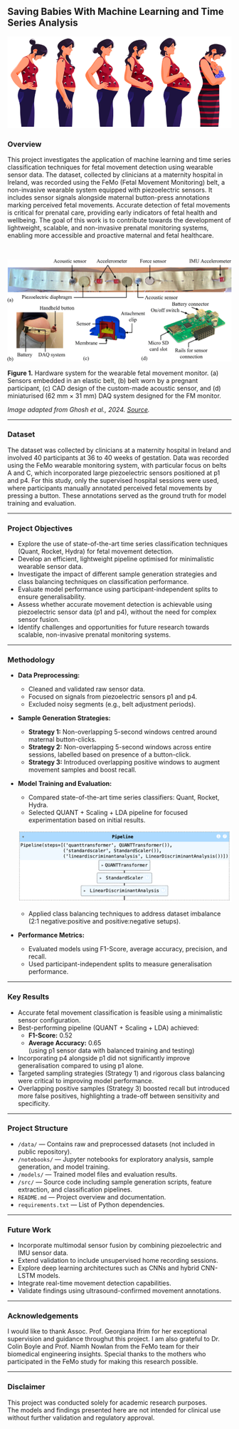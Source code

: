 ## **Saving Babies With Machine Learning and Time Series Analysis**

![Fetal Movement Monitoring](images/fyp-fmm-pregnancy.png)

### **Overview**

This project investigates the application of machine learning and time series classification techniques for fetal movement detection using wearable sensor data. The dataset, collected by clinicians at a maternity hospital in Ireland, was recorded using the FeMo (Fetal Movement Monitoring) belt, a non-invasive wearable system equipped with piezoelectric sensors. It includes sensor signals alongside maternal button-press annotations marking perceived fetal movements. Accurate detection of fetal movements is critical for prenatal care, providing early indicators of fetal health and wellbeing. The goal of this work is to contribute towards the development of lightweight, scalable, and non-invasive prenatal monitoring systems, enabling more accessible and proactive maternal and fetal healthcare.

&nbsp;

![Fetal Movement Monitoring](images/femo-belt.jpeg)

**Figure 1.** Hardware system for the wearable fetal movement monitor. (a) Sensors embedded in an elastic belt, (b) belt worn by a pregnant participant, (c) CAD design of the custom-made acoustic sensor, and (d) miniaturised (62 mm × 31 mm) DAQ system designed for the FM monitor.  

*Image adapted from Ghosh et al., 2024. [Source](https://www.sciencedirect.com/science/article/pii/S1566253523004402).*

---

### **Dataset**

The dataset was collected by clinicians at a maternity hospital in Ireland and involved 40 participants at 36 to 40 weeks of gestation. Data was recorded using the FeMo wearable monitoring system, with particular focus on belts A and C, which incorporated large piezoelectric sensors positioned at p1 and p4. For this study, only the supervised hospital sessions were used, where participants manually annotated perceived fetal movements by pressing a button. These annotations served as the ground truth for model training and evaluation.

---

### **Project Objectives**

- Explore the use of state-of-the-art time series classification techniques (Quant, Rocket, Hydra) for fetal movement detection.
- Develop an efficient, lightweight pipeline optimised for minimalistic wearable sensor data.
- Investigate the impact of different sample generation strategies and class balancing techniques on classification performance.
- Evaluate model performance using participant-independent splits to ensure generalisability.
- Assess whether accurate movement detection is achievable using piezoelectric sensor data (p1 and p4), without the need for complex sensor fusion.
- Identify challenges and opportunities for future research towards scalable, non-invasive prenatal monitoring systems.

---

### **Methodology**

- **Data Preprocessing:**  
  - Cleaned and validated raw sensor data.
  - Focused on signals from piezoelectric sensors p1 and p4.
  - Excluded noisy segments (e.g., belt adjustment periods).

- **Sample Generation Strategies:**  
  - **Strategy 1:** Non-overlapping 5-second windows centred around maternal button-clicks.
  - **Strategy 2:** Non-overlapping 5-second windows across entire sessions, labelled based on presence of a button-click.
  - **Strategy 3:** Introduced overlapping positive windows to augment movement samples and boost recall.

- **Model Training and Evaluation:**  
  - Compared state-of-the-art time series classifiers: Quant, Rocket, Hydra.
  - Selected QUANT + Scaling + LDA pipeline for focused experimentation based on initial results.

  ![Fetal Movement Monitoring](images/fmm-pipeline.png)

  - Applied class balancing techniques to address dataset imbalance (2:1 negative:positive and positive:negative setups).

- **Performance Metrics:**  
  - Evaluated models using F1-Score, average accuracy, precision, and recall.
  - Used participant-independent splits to measure generalisation performance.

---

### **Key Results**

- Accurate fetal movement classification is feasible using a minimalistic sensor configuration.
- Best-performing pipeline (QUANT + Scaling + LDA) achieved:  
  - **F1-Score:** 0.52  
  - **Average Accuracy:** 0.65  
  (using p1 sensor data with balanced training and testing)
- Incorporating p4 alongside p1 did not significantly improve generalisation compared to using p1 alone.
- Targeted sampling strategies (Strategy 1) and rigorous class balancing were critical to improving model performance.
- Overlapping positive samples (Strategy 3) boosted recall but introduced more false positives, highlighting a trade-off between sensitivity and specificity.

---

### **Project Structure**

- `/data/` — Contains raw and preprocessed datasets (not included in public repository).
- `/notebooks/` — Jupyter notebooks for exploratory analysis, sample generation, and model training.
- `/models/` — Trained model files and evaluation results.
- `/src/` — Source code including sample generation scripts, feature extraction, and classification pipelines.
- `README.md` — Project overview and documentation.
- `requirements.txt` — List of Python dependencies.

---

### **Future Work**

- Incorporate multimodal sensor fusion by combining piezoelectric and IMU sensor data.
- Extend validation to include unsupervised home recording sessions.
- Explore deep learning architectures such as CNNs and hybrid CNN-LSTM models.
- Integrate real-time movement detection capabilities.
- Validate findings using ultrasound-confirmed movement annotations.

---

### **Acknowledgements**

I would like to thank Assoc. Prof. Georgiana Ifrim for her exceptional supervision and guidance throughut this project. I am also grateful to Dr. Colin Boyle and Prof. Niamh Nowlan from the FeMo team for their biomedical engineering insights. Special thanks to the mothers who participated in the FeMo study for making this research possible.

---

### **Disclaimer**

This project was conducted solely for academic research purposes.  
The models and findings presented here are not intended for clinical use without further validation and regulatory approval.














